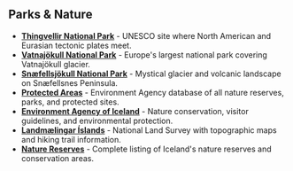 ## Parks & Nature

- **<a href="https://thingvellir.is" target="_blank">Thingvellir National Park</a>** - UNESCO site where North American and Eurasian tectonic plates meet.
- **<a href="https://vjp.is" target="_blank">Vatnajökull National Park</a>** - Europe's largest national park covering Vatnajökull glacier.
- **<a href="https://snaefellsjokull.is/en/" target="_blank">Snæfellsjökull National Park</a>** - Mystical glacier and volcanic landscape on Snæfellsnes Peninsula.
- **<a href="https://www.ust.is/the-environment-agency-of-iceland/protected-areas" target="_blank">Protected Areas</a>** - Environment Agency database of all nature reserves, parks, and protected sites.
- **<a href="https://www.umhverfisstofnun.is/en" target="_blank">Environment Agency of Iceland</a>** - Nature conservation, visitor guidelines, and environmental protection.
- **<a href="https://www.lmi.is/en" target="_blank">Landmælingar Íslands</a>** - National Land Survey with topographic maps and hiking trail information.
- **<a href="https://www.ust.is/landvernd/fridlyst-svaedi" target="_blank">Nature Reserves</a>** - Complete listing of Iceland's nature reserves and conservation areas.